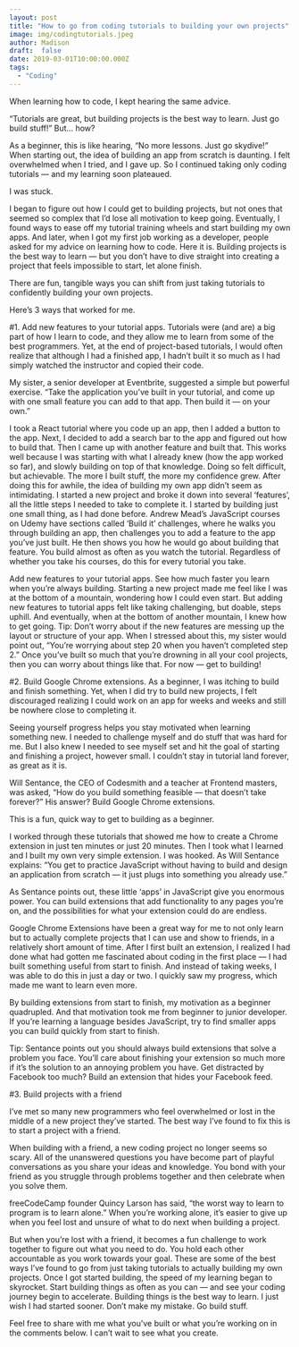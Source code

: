 ```yaml
---
layout: post
title: "How to go from coding tutorials to building your own projects"
image: img/codingtutorials.jpeg
author: Madison
draft:  false
date: 2019-03-01T10:00:00.000Z
tags:
  - "Coding"
---
```


When learning how to code, I kept hearing the same advice.

“Tutorials are great, but building projects is the best way to learn. Just go build stuff!”
But… how?

As a beginner, this is like hearing, “No more lessons. Just go skydive!”
When starting out, the idea of building an app from scratch is daunting. I felt overwhelmed when I tried, and I gave up. So I continued taking only coding tutorials — and my learning soon plateaued.

I was stuck.

I began to figure out how I could get to building projects, but not ones that seemed so complex that I’d lose all motivation to keep going. Eventually, I found ways to ease off my tutorial training wheels and start building my own apps. And later, when I got my first job working as a developer, people asked for my advice on learning how to code. Here it is.
Building projects is the best way to learn — but you don’t have to dive straight into creating a project that feels impossible to start, let alone finish.

There are fun, tangible ways you can shift from just taking tutorials to confidently building your own projects.

Here’s 3 ways that worked for me.

#1. Add new features to your tutorial apps.
Tutorials were (and are) a big part of how I learn to code, and they allow me to learn from some of the best programmers. Yet, at the end of project-based tutorials, I would often realize that although I had a finished app, I hadn’t built it so much as I had simply watched the instructor and copied their code.

My sister, a senior developer at Eventbrite, suggested a simple but powerful exercise.
“Take the application you’ve built in your tutorial, and come up with one small feature you can add to that app. Then build it — on your own.”

I took a React tutorial where you code up an app, then I added a button to the app. Next, I decided to add a search bar to the app and figured out how to build that. Then I came up with another feature and built that. This works well because I was starting with what I already knew (how the app worked so far), and slowly building on top of that knowledge. Doing so felt difficult, but achievable. The more I built stuff, the more my confidence grew.
After doing this for awhile, the idea of building my own app didn’t seem as intimidating. I started a new project and broke it down into several ‘features’, all the little steps I needed to take to complete it. I started by building just one small thing, as I had done before.
Andrew Mead’s JavaScript courses on Udemy have sections called ‘Build it’ challenges, where he walks you through building an app, then challenges you to add a feature to the app you’ve just built. He then shows you how he would go about building that feature. You build almost as often as you watch the tutorial. Regardless of whether you take his courses, do this for every tutorial you take.

Add new features to your tutorial apps. See how much faster you learn when you’re always building.
Starting a new project made me feel like I was at the bottom of a mountain, wondering how I could even start. But adding new features to tutorial apps felt like taking challenging, but doable, steps uphill. And eventually, when at the bottom of another mountain, I knew how to get going.
Tip: Don’t worry about if the new features are messing up the layout or structure of your app. When I stressed about this, my sister would point out, “You’re worrying about step 20 when you haven’t completed step 2.” Once you’ve built so much that you’re drowning in all your cool projects, then you can worry about things like that. For now — get to building!

#2. Build Google Chrome extensions.
As a beginner, I was itching to build and finish something. Yet, when I did try to build new projects, I felt discouraged realizing I could work on an app for weeks and weeks and still be nowhere close to completing it.

Seeing yourself progress helps you stay motivated when learning something new. I needed to challenge myself and do stuff that was hard for me. But I also knew I needed to see myself set and hit the goal of starting and finishing a project, however small. I couldn’t stay in tutorial land forever, as great as it is.

Will Sentance, the CEO of Codesmith and a teacher at Frontend masters, was asked, “How do you build something feasible — that doesn’t take forever?” His answer?
Build Google Chrome extensions.

This is a fun, quick way to get to building as a beginner.

I worked through these tutorials that showed me how to create a Chrome extension in just ten minutes or just 20 minutes. Then I took what I learned and I built my own very simple extension. I was hooked. As Will Sentance explains:
“You get to practice JavaScript without having to build and design an application from scratch — it just plugs into something you already use.”

As Sentance points out, these little ‘apps’ in JavaScript give you enormous power. You can build extensions that add functionality to any pages you’re on, and the possibilities for what your extension could do are endless.

Google Chrome Extensions have been a great way for me to not only learn but to actually complete projects that I can use and show to friends, in a relatively short amount of time.
After I first built an extension, I realized I had done what had gotten me fascinated about coding in the first place — I had built something useful from start to finish. And instead of taking weeks, I was able to do this in just a day or two. I quickly saw my progress, which made me want to learn even more.

By building extensions from start to finish, my motivation as a beginner quadrupled. And that motivation took me from beginner to junior developer.
If you’re learning a language besides JavaScript, try to find smaller apps you can build quickly from start to finish.

Tip: Sentance points out you should always build extensions that solve a problem you face. You’ll care about finishing your extension so much more if it’s the solution to an annoying problem you have. Get distracted by Facebook too much? Build an extension that hides your Facebook feed.

#3. Build projects with a friend

I’ve met so many new programmers who feel overwhelmed or lost in the middle of a new project they’ve started.
The best way I’ve found to fix this is to start a project with a friend.

When building with a friend, a new coding project no longer seems so scary. All of the unanswered questions you have become part of playful conversations as you share your ideas and knowledge. You bond with your friend as you struggle through problems together and then celebrate when you solve them. 

freeCodeCamp founder Quincy Larson has said, “the worst way to learn to program is to learn alone.” When you’re working alone, it’s easier to give up when you feel lost and unsure of what to do next when building a project.

But when you’re lost with a friend, it becomes a fun challenge to work together to figure out what you need to do. You hold each other accountable as you work towards your goal.
These are some of the best ways I’ve found to go from just taking tutorials to actually building my own projects. Once I got started building, the speed of my learning began to skyrocket. Start building things as often as you can — and see your coding journey begin to accelerate.
Building things is the best way to learn. I just wish I had started sooner.
Don’t make my mistake. Go build stuff.

Feel free to share with me what you’ve built or what you’re working on in the comments below. I can’t wait to see what you create.